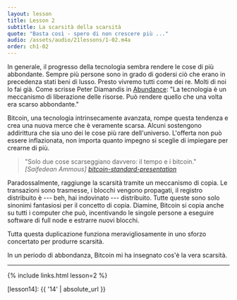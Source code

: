 ```yaml
---
layout: lesson
title: Lesson 2
subtitle: La scarsità della scarsità
quote: "Basta così - spero di non crescere più ..."
audio: /assets/audio/21lessons/1-02.m4a
order: ch1-02
---
```


In generale, il progresso della tecnologia sembra rendere le cose di più
abbondante. Sempre più persone sono in grado di godersi ciò che erano in precedenza
stati beni di lusso. Presto vivremo tutti come dei re. Molti di noi
lo fai già. Come scrisse Peter Diamandis in [Abundance]: "La tecnologia è un
meccanismo di liberazione delle risorse. Può rendere quello che una volta era scarso 
abbondante."

Bitcoin, una tecnologia intrinsecamente avanzata, rompe questa tendenza e crea
una nuova merce che è veramente scarsa. Alcuni sostengono addirittura che sia uno dei
le cose più rare dell'universo. L'offerta non può essere inflazionata, non
importa quanto impegno si sceglie di impiegare per crearne di più.

> "Solo due cose scarseggiano davvero: il tempo e i bitcoin."
> <cite> [Saifedean Ammous] [bitcoin-standard-presentation] </cite>

Paradossalmente, raggiunge la scarsità tramite un meccanismo di copia. Le transazioni 
sono trasmesse, i blocchi vengono propagati, il registro distribuito è --- beh,
hai indovinato --- distribuito. Tutte queste sono solo sinonimi fantasiosi per il concetto
di copia. Diamine, Bitcoin si copia anche su tutti i computer che 
può, incentivando le singole persone a eseguire software di full node e estrarre nuovi
blocchi.

Tutta questa duplicazione funziona meravigliosamente in uno sforzo concertato
per produrre scarsità.

In un periodo di abbondanza, Bitcoin mi ha insegnato cos'è la vera scarsità.

---

{% include links.html lesson=2 %}

<!-- Through the Looking-Glass -->
[lesson14]: {{ '14' | absolute_url }}

<!-- Down the Rabbit Hole -->
[Abundance]: https://www.diamandis.com/abundance
[bitcoin-standard]: http://amzn.to/2L95bJW
[bitcoin-standard-presentation]: https://www.bayernlb.de/internet/media/de/ir/downloads_1/bayernlb_research/sonderpublikationen_1/bitcoin_munich_may_28.pdf
[planb-scarcity]: https://medium.com/@100trillionUSD/modeling-bitcoins-value-with-scarcity-91fa0fc03e25
[tftc60]: https://anchor.fm/tales-from-the-crypt/episodes/Tales-from-the-Crypt-60-Misir-Mahmudov-e3aibh
[slp67]: https://stephanlivera.com/episode/67

<!-- Wikipedia -->
[alice]: https://en.wikipedia.org/wiki/Alice%27s_Adventures_in_Wonderland
[carroll]: https://en.wikipedia.org/wiki/Lewis_Carroll
